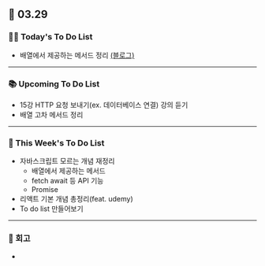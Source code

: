 ## 📆 03.29

### 💁‍♀️ Today's To Do List

- 배열에서 제공하는 메서드 정리 [(블로그)](https://velog.io/@yennnny/%EB%82%B4%EA%B0%80-%EB%B3%B4%EB%A0%A4%EA%B3%A0-%EC%A0%95%EB%A6%AC%ED%95%9C-%EB%B0%B0%EC%97%B4-%EB%A9%94%EC%86%8C%EB%93%9C-%EC%B4%9D%EC%A0%95%EB%A6%AC1)

---

### 📚 Upcoming To Do List

- 15강 HTTP 요청 보내기(ex. 데이터베이스 연결) 강의 듣기
- 배열 고차 메서드 정리

---

### 📌 This Week's To Do List

- 자바스크립트 모르는 개념 재정리
  - 배열에서 제공하는 메서드
  - fetch await 등 API 기능
  - Promise
- 리액트 기본 개념 총정리(feat. udemy)
- To do list 만들어보기

---

### 👀 회고

-
